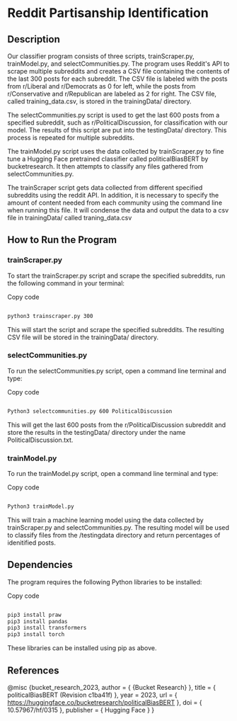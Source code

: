 # **Reddit Partisanship Identification**

## Description
Our classifier program consists of three scripts, trainScraper.py, trainModel.py, and selectCommunities.py. The program uses Reddit's API to scrape multiple subreddits and creates a CSV file containing the contents of the last 300 posts for each subreddit. The CSV file is labeled with the posts from r/Liberal and r/Democrats as 0 for left, while the posts from r/Conservative and r/Republican are labeled as 2 for right. The CSV file, called training_data.csv, is stored in the trainingData/ directory.

The selectCommunities.py script is used to get the last 600 posts from a specified subreddit, such as r/PoliticalDiscussion, for classification with our model. The results of this script are put into the testingData/ directory. This process is repeated for multiple subreddits.

The trainModel.py script uses the data collected by trainScraper.py to fine tune a Hugging Face pretrained classifier called politicalBiasBERT by bucketresearch. It then attempts to classify any files gathered from selectCommunities.py.

The trainScraper script gets data collected from different specified subreddits using the reddit API. In addition, it is necessary to  specify the amount of content needed from each community using the command line when running this file. It will condense the data and output the data to a csv file in trainingData/ called traning_data.csv

## How to Run the Program

### trainScraper.py

To start the trainScraper.py script and scrape the specified subreddits, run the following command in your terminal:

Copy code
```bash

python3 trainscraper.py 300

```

This will start the script and scrape the specified subreddits. The resulting CSV file will be stored in the trainingData/ directory.

### selectCommunities.py
To run the selectCommunities.py script, open a command line terminal and type:

Copy code
```bash

Python3 selectcommunities.py 600 PoliticalDiscussion

```
This will get the last 600 posts from the r/PoliticalDiscussion subreddit and store the results in the testingData/ directory under the name PoliticalDiscussion.txt.

### trainModel.py
To run the trainModel.py script, open a command line terminal and type:

Copy code
```bash

Python3 trainModel.py

```
This will train a machine learning model using the data collected by trainScraper.py and selectCommunities.py. The resulting model will be used to classify files from the /testingdata directory and return percentages of idenitified posts.

## Dependencies
The program requires the following Python libraries to be installed:

Copy code
```bash

pip3 install praw
pip3 install pandas
pip3 install transformers
pip3 install torch

```

These libraries can be installed using pip as above.

## References
@misc {bucket_research_2023,
	author       = { {Bucket Research} },
	title        = { politicalBiasBERT (Revision c1ba41f) },
	year         = 2023,
	url          = { https://huggingface.co/bucketresearch/politicalBiasBERT },
	doi          = { 10.57967/hf/0315 },
	publisher    = { Hugging Face }
}